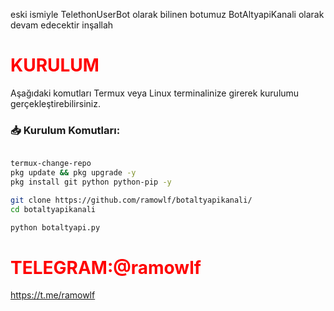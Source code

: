 eski ismiyle TelethonUserBot olarak bilinen botumuz BotAltyapiKanali olarak devam edecektir inşallah 

# <span style="color: red;">KURULUM</span>

Aşağıdaki komutları Termux veya Linux terminalinize girerek kurulumu gerçekleştirebilirsiniz.

### 📥 Kurulum Komutları:
```bash

termux-change-repo
pkg update && pkg upgrade -y
pkg install git python python-pip -y

git clone https://github.com/ramowlf/botaltyapikanali/
cd botaltyapikanali

python botaltyapi.py

```
# <span style="color: red;">TELEGRAM:@ramowlf</span>

https://t.me/ramowlf

